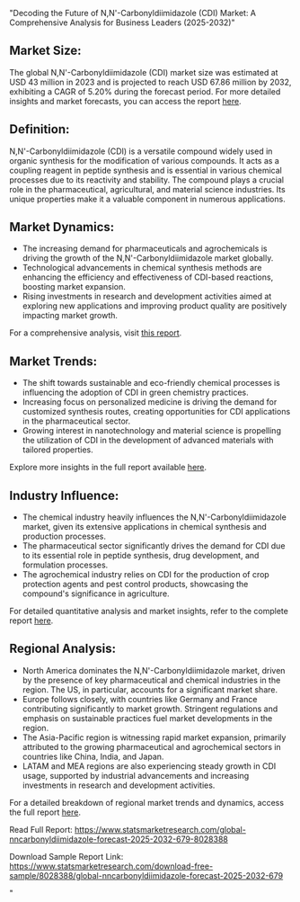 "Decoding the Future of N,N'-Carbonyldiimidazole (CDI) Market: A Comprehensive Analysis for Business Leaders (2025-2032)"

<h2>Market Size:</h2>
<p>The global N,N'-Carbonyldiimidazole (CDI) market size was estimated at USD 43 million in 2023 and is projected to reach USD 67.86 million by 2032, exhibiting a CAGR of 5.20% during the forecast period. For more detailed insights and market forecasts, you can access the report <a href='https://www.statsmarketresearch.com/global-nncarbonyldiimidazole-forecast-2025-2032-679-8028388'>here</a>.</p>

<h2>Definition:</h2>
<p>N,N'-Carbonyldiimidazole (CDI) is a versatile compound widely used in organic synthesis for the modification of various compounds. It acts as a coupling reagent in peptide synthesis and is essential in various chemical processes due to its reactivity and stability. The compound plays a crucial role in the pharmaceutical, agricultural, and material science industries. Its unique properties make it a valuable component in numerous applications.</p>

<h2>Market Dynamics:</h2>
<ul>
<li>The increasing demand for pharmaceuticals and agrochemicals is driving the growth of the N,N'-Carbonyldiimidazole market globally. </li>

<li>Technological advancements in chemical synthesis methods are enhancing the efficiency and effectiveness of CDI-based reactions, boosting market expansion. </li>

<li>Rising investments in research and development activities aimed at exploring new applications and improving product quality are positively impacting market growth. </li>
</ul>
<p>For a comprehensive analysis, visit <a href='https://www.statsmarketresearch.com/global-nncarbonyldiimidazole-forecast-2025-2032-679-8028388'>this report</a>.</p>

<h2>Market Trends:</h2>
<ul>
<li>The shift towards sustainable and eco-friendly chemical processes is influencing the adoption of CDI in green chemistry practices.</li>

<li>Increasing focus on personalized medicine is driving the demand for customized synthesis routes, creating opportunities for CDI applications in the pharmaceutical sector.</li>

<li>Growing interest in nanotechnology and material science is propelling the utilization of CDI in the development of advanced materials with tailored properties.</li>
</ul>
<p>Explore more insights in the full report available <a href='https://www.statsmarketresearch.com/global-nncarbonyldiimidazole-forecast-2025-2032-679-8028388'>here</a>.</p>

<h2>Industry Influence:</h2>
<ul>
<li>The chemical industry heavily influences the N,N'-Carbonyldiimidazole market, given its extensive applications in chemical synthesis and production processes.</li>

<li>The pharmaceutical sector significantly drives the demand for CDI due to its essential role in peptide synthesis, drug development, and formulation processes.</li>

<li>The agrochemical industry relies on CDI for the production of crop protection agents and pest control products, showcasing the compound's significance in agriculture.</li>
</ul>
<p>For detailed quantitative analysis and market insights, refer to the complete report <a href='https://www.statsmarketresearch.com/global-nncarbonyldiimidazole-forecast-2025-2032-679-8028388'>here</a>.</p>

<h2>Regional Analysis:</h2>
<ul>
<li>North America dominates the N,N'-Carbonyldiimidazole market, driven by the presence of key pharmaceutical and chemical industries in the region. The US, in particular, accounts for a significant market share.</li>

<li>Europe follows closely, with countries like Germany and France contributing significantly to market growth. Stringent regulations and emphasis on sustainable practices fuel market developments in the region.</li>

<li>The Asia-Pacific region is witnessing rapid market expansion, primarily attributed to the growing pharmaceutical and agrochemical sectors in countries like China, India, and Japan.</li>

<li>LATAM and MEA regions are also experiencing steady growth in CDI usage, supported by industrial advancements and increasing investments in research and development activities.</li>
</ul>
<p>For a detailed breakdown of regional market trends and dynamics, access the full report <a href='https://www.statsmarketresearch.com/global-nncarbonyldiimidazole-forecast-2025-2032-679-8028388'>here</a>.</p>

<p>Read Full Report: <a href='https://www.statsmarketresearch.com/global-nncarbonyldiimidazole-forecast-2025-2032-679-8028388'>https://www.statsmarketresearch.com/global-nncarbonyldiimidazole-forecast-2025-2032-679-8028388</a></p>
<p>Download Sample Report Link: <a href='https://www.statsmarketresearch.com/download-free-sample/8028388/global-nncarbonyldiimidazole-forecast-2025-2032-679'>https://www.statsmarketresearch.com/download-free-sample/8028388/global-nncarbonyldiimidazole-forecast-2025-2032-679</a></p>"
